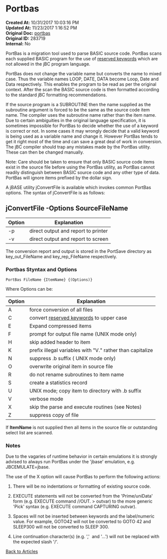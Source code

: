 # Portbas

**Created At:** 10/31/2017 10:03:16 PM  
**Updated At:** 11/23/2017 1:16:52 PM  
**Original Doc:** [portbas](https://docs.jbase.com/44497-articles/portbas)  
**Original ID:** 283719  
**Internal:** No  

PortBas is a migration tool used to parse BASIC source code. PortBas scans each supplied BASIC program for the use of [reserved keywords](./../../../jbase/compilation/reserved-keywords) which are not allowed in the jBC program language.

PortBas does not change the variable name but converts the name to mixed case. Thus the variable names LOOP, DATE, DATA become Loop, Date and Data respectively. This enables the program to be read as per the original context. After the scan the BASIC source code is then formatted according to the standard jBC formatting recommendations.

If the source program is a SUBROUTINE then the name supplied as the subroutine argument is forced to be the same as the source code item name. The compiler uses the subroutine name rather than the item name. Due to certain ambiguities in the original language specification, it is sometimes impossible for PortBas to decide whether the use of a keyword is correct or not. In some cases it may wrongly decide that a valid keyword is being used as a variable name and change it. However PortBas tends to get it right most of the time and can save a great deal of work in conversion. The jBC compiler should trap any mistakes made by the PortBas utility. These can then be changed manually.

Note: Care should be taken to ensure that only BASIC source code items exist in the source file before using the PortBas utility, as PortBas cannot readily distinguish between BASIC source code and any other type of data. PortBas will ignore items prefixed by the dollar sign.

A jBASE utility jConvertFile is available which invokes common PortBas options. The syntax of jConvertFile is as follows:

## jConvertFile -Options SourceFileName

| Option | Explanation |
| --- | --- |
| -p | direct output and report to printer |
| -v | direct output and report to screen |

The conversion report and output is stored in the PortSave directory as key\_out\_FileName and key\_rep\_FileName respectively.

### Portbas Styntax and Options

```
PortBas FileName {ItemName} {(Options)}
```

Where Options can be:

| Option | Explanation |
| --- | --- |
| A | force conversion of all files |
| C | convert [reserved keywords](./../../../jbase/compilation/reserved-keywords) to upper case |
| E | Expand compressed items |
| F | prompt for output file name (UNIX mode only) |
| H | skip added header to item |
| K | prefix illegal variables with "V." rather than capitalize |
| N | suppress .b suffix ( UNIX mode only) |
| O | overwrite original item in source file |
| R | do not rename subroutines to item name |
| S | create a statistics record |
| U | UNIX mode; copy item to directory with .b suffix |
| V | verbose mode |
| X | skip the parse and execute routines (see Notes) |
| Z | suppress copy of file |

If **ItemName** is not supplied then all items in the source file or outstanding select list are scanned.

### Notes

Due to the vagaries of runtime behavior in certain emulations it is strongly advised to always run PortBas under the 'jbase' emulation, e.g. JBCEMULATE=jbase.

The use of the X option will cause PortBas to perform the following actions:

1) There will be no indentations or formatting of existing source code.

2) EXECUTE statements will not be converted from the 'Prime/uniData' form (e.g. EXECUTE command //OUT. &gt; outvar) to the more generic 'Pick' syntax (e.g. EXECUTE command CAPTURING outvar).

3) Spaces will not be inserted between keywords and the label/numeric value. For example, GOTO42 will not be converted to GOTO 42 and SLEEP300 will not be converted to SLEEP 300.

4) Line continuation character(s) (e.g. ','  and '...') will not be replaced with the expected slash '/'.

[Back to Articles](./../../README.md)
